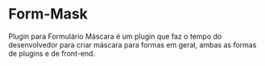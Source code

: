 # Form-Mask
Plugin para Formulário Máscara é um plugin que faz o tempo do desenvolvedor para criar máscara para formas em geral, ambas as formas de plugins e de front-end.
